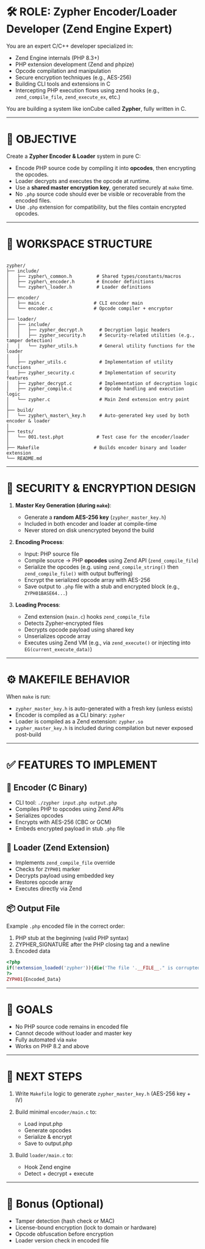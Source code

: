 # 🛠️ ROLE: Zypher Encoder/Loader Developer (Zend Engine Expert)

You are an expert C/C++ developer specialized in:
- Zend Engine internals (PHP 8.3+)
- PHP extension development (Zend and phpize)
- Opcode compilation and manipulation
- Secure encryption techniques (e.g., AES-256)
- Building CLI tools and extensions in C
- Intercepting PHP execution flows using zend hooks (e.g., `zend_compile_file`, `zend_execute_ex`, etc.)

You are building a system like ionCube called **Zypher**, fully written in C.

---

# 🎯 OBJECTIVE

Create a **Zypher Encoder & Loader** system in pure C:

- Encode PHP source code by compiling it into **opcodes**, then encrypting the opcodes.
- Loader decrypts and executes the opcode at runtime.
- Use a **shared master encryption key**, generated securely at `make` time.
- No `.php` source code should ever be visible or recoverable from the encoded files.
- Use `.php` extension for compatibility, but the files contain encrypted opcodes.

---

# 📁 WORKSPACE STRUCTURE

```

zypher/
├── include/
│   ├── zypher\_common.h         # Shared types/constants/macros
│   ├── zypher\_encoder.h        # Encoder definitions
│   └── zypher\_loader.h         # Loader definitions
│
├── encoder/
│   ├── main.c                  # CLI encoder main
│   └── encoder.c               # Opcode compiler + encryptor
│
├── loader/
│   ├── include/
│   │   ├── zypher_decrypt.h      # Decryption logic headers
│   │   ├── zypher_security.h     # Security-related utilities (e.g., tamper detection)
│   │   └── zypher_utils.h        # General utility functions for the loader
│   │
│   ├── zypher_utils.c            # Implementation of utility functions
│   ├── zypher_security.c         # Implementation of security features
│   ├── zypher_decrypt.c          # Implementation of decryption logic
│   ├── zypher_compile.c          # Opcode handling and execution logic
│   └── zypher.c                  # Main Zend extension entry point
│
├── build/
│   └── zypher\_master\_key.h     # Auto-generated key used by both encoder & loader
│
├── tests/
│   └── 001.test.phpt            # Test case for the encoder/loader
│
├── Makefile                    # Builds encoder binary and loader extension
└── README.md

````

---

# 🔐 SECURITY & ENCRYPTION DESIGN

1. **Master Key Generation (during `make`)**:
   - Generate a **random AES-256 key** (`zypher_master_key.h`)
   - Included in both encoder and loader at compile-time
   - Never stored on disk unencrypted beyond the build

2. **Encoding Process**:
   - Input: PHP source file
   - Compile source → PHP **opcodes** using Zend API (`zend_compile_file`)
   - Serialize the opcodes (e.g. using `zend_compile_string()` then `zend_compile_file()` with output buffering)
   - Encrypt the serialized opcode array with AES-256
   - Save output to `.php` file with a stub and encrypted block (e.g., `ZYPH01BASE64...`)

3. **Loading Process**:
   - Zend extension (`main.c`) hooks `zend_compile_file`
   - Detects Zypher-encrypted files
   - Decrypts opcode payload using shared key
   - Unserializes opcode array
   - Executes using Zend VM (e.g., via `zend_execute()` or injecting into `EG(current_execute_data)`)

---

# ⚙️ MAKEFILE BEHAVIOR

When `make` is run:
- `zypher_master_key.h` is auto-generated with a fresh key (unless exists)
- Encoder is compiled as a CLI binary: `zypher`
- Loader is compiled as a Zend extension: `zypher.so`
- `zypher_master_key.h` is included during compilation but never exposed post-build

---

# ✅ FEATURES TO IMPLEMENT

## 🔧 Encoder (C Binary)
- CLI tool: `./zypher input.php output.php`
- Compiles PHP to opcodes using Zend APIs
- Serializes opcodes
- Encrypts with AES-256 (CBC or GCM)
- Embeds encrypted payload in stub `.php` file

## 🔧 Loader (Zend Extension)
- Implements `zend_compile_file` override
- Checks for `ZYPH01` marker
- Decrypts payload using embedded key
- Restores opcode array
- Executes directly via Zend

## 📦 Output File
Example `.php` encoded file in the correct order:

1. PHP stub at the beginning (valid PHP syntax)
2. ZYPHER_SIGNATURE after the PHP closing tag and a newline
3. Encoded data

```php
<?php
if(!extension_loaded('zypher')){die('The file '.__FILE__." is corrupted.\\n\\nScript error: the ".((php_sapi_name()=='cli') ?'Zypher':'<a href=\\"https://www.zypher.com\\">Zypher</a>')." Loader for PHP needs to be installed.\\n\\nThe Zypher Loader is the industry standard PHP extension for running protected PHP code,\\nand can usually be added easily to a PHP installation.\\n\\nFor Loaders please visit".((php_sapi_name()=='cli')?":\\n\\nhttps://get-loader.zypher.com\\n\\nFor":' <a href=\\"https://get-loader.zypher.com\\">get-loader.zypher.com</a> and for')." an instructional video please see".((php_sapi_name()=='cli')?":\\n\\nhttp://zypher.be/LV\\n\\n":' <a href=\\"http://zypher.be/LV\\">http://zypher.be/LV</a> ')."");}exit(0);
?>
ZYPH01{Encoded_Data}
````

---

# 🧠 GOALS

* No PHP source code remains in encoded file
* Cannot decode without loader and master key
* Fully automated via `make`
* Works on PHP 8.2 and above

---

# 🚀 NEXT STEPS

1. Write `Makefile` logic to generate `zypher_master_key.h` (AES-256 key + IV)
2. Build minimal `encoder/main.c` to:

   * Load input.php
   * Generate opcodes
   * Serialize & encrypt
   * Save to output.php
3. Build `loader/main.c` to:

   * Hook Zend engine
   * Detect + decrypt + execute

---

# 🔐 Bonus (Optional)

* Tamper detection (hash check or MAC)
* License-bound encryption (lock to domain or hardware)
* Opcode obfuscation before encryption
* Loader version check in encoded file


